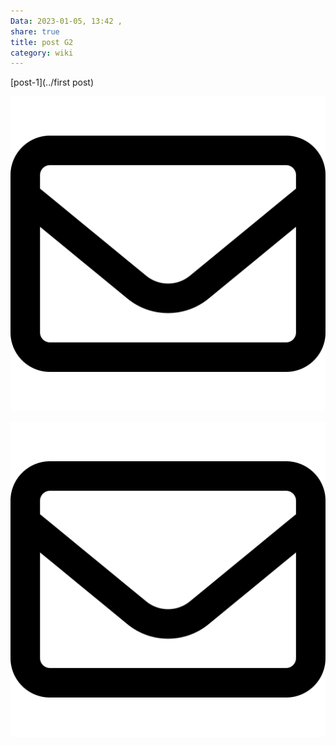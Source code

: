 ```yaml
---
Data: 2023-01-05, 13:42 , 
share: true
title: post G2
category: wiki
---
```



[post-1](../first post)


![](../_Files_/pic-1.svg)

![pic200](../_Files_/pic-1.svg)
